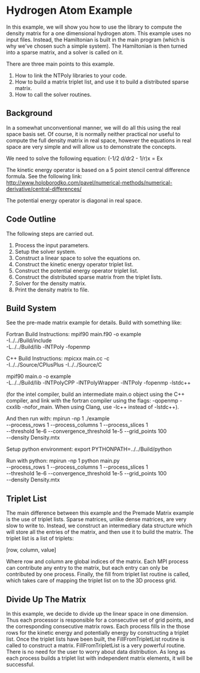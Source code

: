 # Hydrogen Atom Example

In this example, we will show you how to use the library to compute the
density matrix for a one dimensional hydrogen atom. This example uses no input
files. Instead, the Hamiltonian is built in the main program (which is why we've
chosen such a simple system). The Hamiltonian is then turned into a sparse
matrix, and a solver is called on it.

There are three main points to this example.
1. How to link the NTPoly libraries to your code.
2. How to build a matrix triplet list, and use it to build a distributed sparse
   matrix.
3. How to call the solver routines.

## Background

In a somewhat unconventional manner, we will do all this using the real space
basis set. Of course, it is normally neither practical nor useful to compute
the full density matrix in real space, however the equations in real space are
very simple and will allow us to demonstrate the concepts.

We need to solve the following equation:
(-1/2 d/dr2 - 1/r)x = Ex

The kinetic energy operator is based on a 5 point stencil central difference
formula. See the following link:
http://www.holoborodko.com/pavel/numerical-methods/numerical-derivative/central-differences/

The potential energy operator is diagonal in real space.

## Code Outline

The following steps are carried out.
1. Process the input parameters.
2. Setup the solver system.
3. Construct a linear space to solve the equations on.
4. Construct the kinetic energy operator triplet list.
5. Construct the potential energy operator triplet list.
6. Construct the distributed sparse matrix from the triplet lists.
7. Solver for the density matrix.
8. Print the density matrix to file.

## Build System

See the pre-made matrix example for details. Build with something like:

Fortran Build Instructions:
mpif90 main.f90 -o example \
  -I../../Build/include \
  -L../../Build/lib -lNTPoly -fopenmp

C++ Build Instructions:
mpicxx main.cc -c \
  -I../../Source/CPlusPlus -I../../Source/C

mpif90 main.o -o example \
  -L../../Build/lib -lNTPolyCPP -lNTPolyWrapper -lNTPoly -fopenmp -lstdc++

(for the intel compiler, build an intermediate main.o object using the
C++ compiler, and link with the fortran compiler using the flags:
-qopenmp -cxxlib -nofor_main. When using Clang, use -lc++ instead of -lstdc++).

And then run with:
mpirun -np 1 ./example \
--process_rows 1 --process_columns 1 --process_slices 1 \
--threshold 1e-6 --convergence_threshold 1e-5 --grid_points 100 \
--density Density.mtx

Setup python environment:
export PYTHONPATH=../../Build/python

Run with python:
mpirun -np 1 python main.py \
--process_rows 1 --process_columns 1 --process_slices 1 \
--threshold 1e-6 --convergence_threshold 1e-5 --grid_points 100 \
--density Density.mtx

## Triplet List

The main difference between this example and the Premade Matrix example is the
use of triplet lists. Sparse matrices, unlike dense matrices, are very slow
to write to. Instead, we construct an intermediary data structure which will
store all the entries of the matrix, and then use it to build the matrix. The
triplet list is a list of triplets:

[row, column, value]

Where row and column are global indices of the matrix. Each MPI process can
contribute any entry to the matrix, but each entry can only be contributed by
one process. Finally, the fill from triplet list routine is called, which
takes care of mapping the triplet list on to the 3D process grid.

## Divide Up The Matrix

In this example, we decide to divide up the linear space in one dimension. Thus
each processor is responsible for a consecutive set of grid points, and
the corresponding consecutive matrix rows. Each process fills in the those
rows for the kinetic energy and potentially energy by constructing a triplet
list. Once the triplet lists have been built, the FillFromTripletList routine
is called to construct a matrix. FillFromTripletList is a very powerful routine.
There is no need for the user to worry about data distribution. As long as
each process builds a triplet list with independent matrix elements, it will
be successful.
